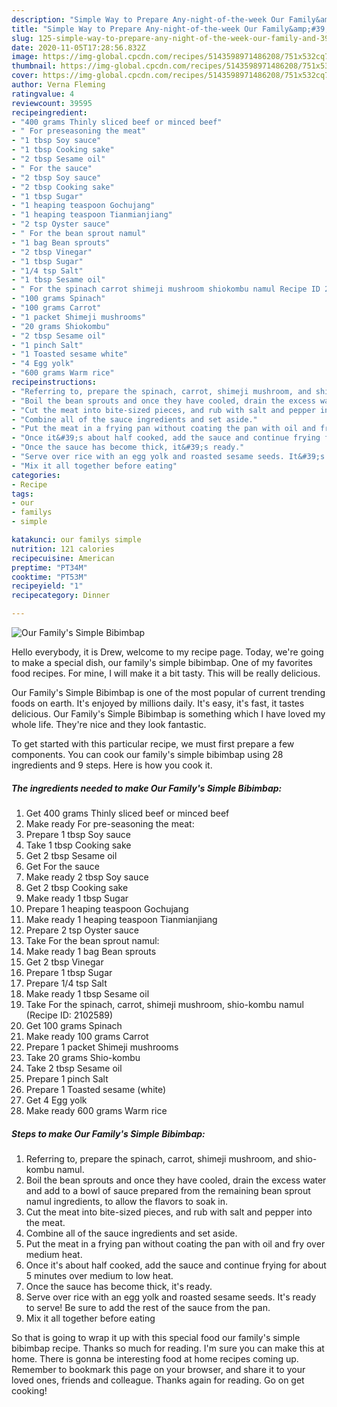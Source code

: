 ```yaml
---
description: "Simple Way to Prepare Any-night-of-the-week Our Family&amp;#39;s Simple Bibimbap"
title: "Simple Way to Prepare Any-night-of-the-week Our Family&amp;#39;s Simple Bibimbap"
slug: 125-simple-way-to-prepare-any-night-of-the-week-our-family-and-39-s-simple-bibimbap
date: 2020-11-05T17:28:56.832Z
image: https://img-global.cpcdn.com/recipes/5143598971486208/751x532cq70/our-familys-simple-bibimbap-recipe-main-photo.jpg
thumbnail: https://img-global.cpcdn.com/recipes/5143598971486208/751x532cq70/our-familys-simple-bibimbap-recipe-main-photo.jpg
cover: https://img-global.cpcdn.com/recipes/5143598971486208/751x532cq70/our-familys-simple-bibimbap-recipe-main-photo.jpg
author: Verna Fleming
ratingvalue: 4
reviewcount: 39595
recipeingredient:
- "400 grams Thinly sliced beef or minced beef"
- " For preseasoning the meat"
- "1 tbsp Soy sauce"
- "1 tbsp Cooking sake"
- "2 tbsp Sesame oil"
- " For the sauce"
- "2 tbsp Soy sauce"
- "2 tbsp Cooking sake"
- "1 tbsp Sugar"
- "1 heaping teaspoon Gochujang"
- "1 heaping teaspoon Tianmianjiang"
- "2 tsp Oyster sauce"
- " For the bean sprout namul"
- "1 bag Bean sprouts"
- "2 tbsp Vinegar"
- "1 tbsp Sugar"
- "1/4 tsp Salt"
- "1 tbsp Sesame oil"
- " For the spinach carrot shimeji mushroom shiokombu namul Recipe ID 2102589"
- "100 grams Spinach"
- "100 grams Carrot"
- "1 packet Shimeji mushrooms"
- "20 grams Shiokombu"
- "2 tbsp Sesame oil"
- "1 pinch Salt"
- "1 Toasted sesame white"
- "4 Egg yolk"
- "600 grams Warm rice"
recipeinstructions:
- "Referring to, prepare the spinach, carrot, shimeji mushroom, and shio-kombu namul."
- "Boil the bean sprouts and once they have cooled, drain the excess water and add to a bowl of sauce prepared from the remaining bean sprout namul ingredients, to allow the flavors to soak in."
- "Cut the meat into bite-sized pieces, and rub with salt and pepper into the meat."
- "Combine all of the sauce ingredients and set aside."
- "Put the meat in a frying pan without coating the pan with oil and fry over medium heat."
- "Once it&#39;s about half cooked, add the sauce and continue frying for about 5 minutes over medium to low heat."
- "Once the sauce has become thick, it&#39;s ready."
- "Serve over rice with an egg yolk and roasted sesame seeds. It&#39;s ready to serve! Be sure to add the rest of the sauce from the pan."
- "Mix it all together before eating"
categories:
- Recipe
tags:
- our
- familys
- simple

katakunci: our familys simple 
nutrition: 121 calories
recipecuisine: American
preptime: "PT34M"
cooktime: "PT53M"
recipeyield: "1"
recipecategory: Dinner

---
```



![Our Family&#39;s Simple Bibimbap](https://img-global.cpcdn.com/recipes/5143598971486208/751x532cq70/our-familys-simple-bibimbap-recipe-main-photo.jpg)

Hello everybody, it is Drew, welcome to my recipe page. Today, we're going to make a special dish, our family&#39;s simple bibimbap. One of my favorites food recipes. For mine, I will make it a bit tasty. This will be really delicious.

Our Family&#39;s Simple Bibimbap is one of the most popular of current trending foods on earth. It's enjoyed by millions daily. It's easy, it's fast, it tastes delicious. Our Family&#39;s Simple Bibimbap is something which I have loved my whole life. They're nice and they look fantastic.




To get started with this particular recipe, we must first prepare a few components. You can cook our family&#39;s simple bibimbap using 28 ingredients and 9 steps. Here is how you cook it.

<!--inarticleads1-->

##### The ingredients needed to make Our Family&#39;s Simple Bibimbap:

1. Get 400 grams Thinly sliced beef or minced beef
1. Make ready  For pre-seasoning the meat:
1. Prepare 1 tbsp Soy sauce
1. Take 1 tbsp Cooking sake
1. Get 2 tbsp Sesame oil
1. Get  For the sauce
1. Make ready 2 tbsp Soy sauce
1. Get 2 tbsp Cooking sake
1. Make ready 1 tbsp Sugar
1. Prepare 1 heaping teaspoon Gochujang
1. Make ready 1 heaping teaspoon Tianmianjiang
1. Prepare 2 tsp Oyster sauce
1. Take  For the bean sprout namul:
1. Make ready 1 bag Bean sprouts
1. Get 2 tbsp Vinegar
1. Prepare 1 tbsp Sugar
1. Prepare 1/4 tsp Salt
1. Make ready 1 tbsp Sesame oil
1. Take  For the spinach, carrot, shimeji mushroom, shio-kombu namul (Recipe ID: 2102589)
1. Get 100 grams Spinach
1. Make ready 100 grams Carrot
1. Prepare 1 packet Shimeji mushrooms
1. Take 20 grams Shio-kombu
1. Take 2 tbsp Sesame oil
1. Prepare 1 pinch Salt
1. Prepare 1 Toasted sesame (white)
1. Get 4 Egg yolk
1. Make ready 600 grams Warm rice




<!--inarticleads2-->

##### Steps to make Our Family&#39;s Simple Bibimbap:

1. Referring to, prepare the spinach, carrot, shimeji mushroom, and shio-kombu namul.
1. Boil the bean sprouts and once they have cooled, drain the excess water and add to a bowl of sauce prepared from the remaining bean sprout namul ingredients, to allow the flavors to soak in.
1. Cut the meat into bite-sized pieces, and rub with salt and pepper into the meat.
1. Combine all of the sauce ingredients and set aside.
1. Put the meat in a frying pan without coating the pan with oil and fry over medium heat.
1. Once it&#39;s about half cooked, add the sauce and continue frying for about 5 minutes over medium to low heat.
1. Once the sauce has become thick, it&#39;s ready.
1. Serve over rice with an egg yolk and roasted sesame seeds. It&#39;s ready to serve! Be sure to add the rest of the sauce from the pan.
1. Mix it all together before eating




So that is going to wrap it up with this special food our family&#39;s simple bibimbap recipe. Thanks so much for reading. I'm sure you can make this at home. There is gonna be interesting food at home recipes coming up. Remember to bookmark this page on your browser, and share it to your loved ones, friends and colleague. Thanks again for reading. Go on get cooking!
